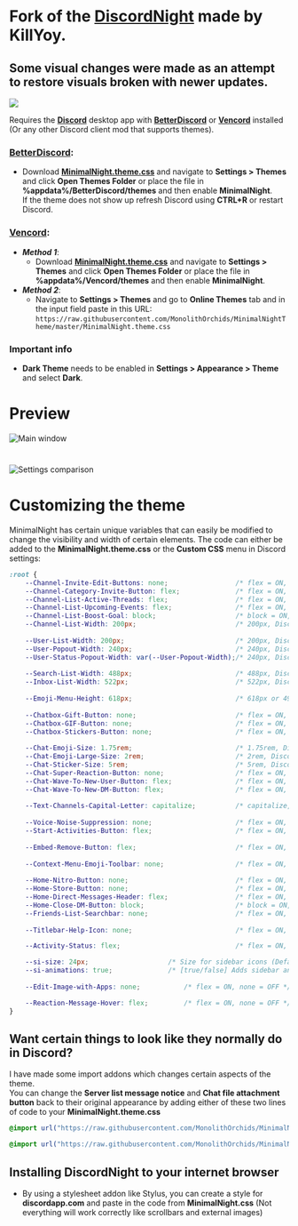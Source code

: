 # Fork of the [**DiscordNight**](https://github.com/KillYoy/DiscordNight) made by KillYoy.
## Some visual changes were made as an attempt to restore visuals broken with newer updates.

![](https://i.imgur.com/Ov1iSAp.png)

Requires the [**Discord**](https://discordapp.com/) desktop app with [**BetterDiscord**](https://betterdiscord.app/) or [**Vencord**](https://vencord.dev) installed (Or any other Discord client mod that supports themes).

### [**BetterDiscord**](https://betterdiscord.app/):  
- Download [**MinimalNight.theme.css**](https://github.com/MonolithOrchids/MinimalNightTheme/blob/master/MinimalNight.theme.css) and navigate to **Settings > Themes** and click **Open Themes Folder** or place the file in **%appdata%/BetterDiscord/themes** and then enable **MinimalNight**.  
If the theme does not show up refresh Discord using **CTRL+R** or restart Discord.

### [**Vencord**](https://vencord.dev):  
- ***Method 1***: 
	- Download [**MinimalNight.theme.css**](https://github.com/MonolithOrchids/MinimalNightTheme/blob/master/MinimalNight.theme.css) and navigate to **Settings > Themes** and click **Open Themes Folder** or place the file in **%appdata%/Vencord/themes** and then enable **MinimalNight**.    
- ***Method 2***: 
	- Navigate to **Settings > Themes** and go to **Online Themes** tab and in the input field paste in this URL:  
```https://raw.githubusercontent.com/MonolithOrchids/MinimalNightTheme/master/MinimalNight.theme.css```

### Important info

- **Dark Theme** needs to be enabled in **Settings > Appearance > Theme** and select **Dark**.

# Preview

![Main window](https://i.imgur.com/wzOZXtE.png)
# 
![Settings comparison](https://i.imgur.com/DDSlClq.png)

# Customizing the theme

MinimalNight has certain unique variables that can easily be modified to change the visibility and width of certain elements. The code can either be added to the **MinimalNight.theme.css** or the **Custom CSS** menu in Discord settings:

```css
:root {
    --Channel-Invite-Edit-Buttons: none;                 /* flex = ON, none = OFF */
    --Channel-Category-Invite-Button: flex;              /* flex = ON, none = OFF */
    --Channel-List-Active-Threads: flex;                 /* flex = ON, none = OFF */
    --Channel-List-Upcoming-Events: flex;                /* flex = ON, none = OFF */
    --Channel-List-Boost-Goal: block;                    /* block = ON, none = OFF */
    --Channel-List-Width: 200px;                         /* 200px, Discord default = 240px */
	
    --User-List-Width: 200px;                            /* 200px, Discord default = 240px */
    --User-Popout-Width: 240px;                          /* 240px, Discord default = 300px */
    --User-Status-Popout-Width: var(--User-Popout-Width);/* 240px, Discord default = 300px */
	
    --Search-List-Width: 488px;                          /* 488px, Discord default = 418px */
    --Inbox-List-Width: 522px;                           /* 522px, Discord default = 480px */
	
    --Emoji-Menu-Height: 618px;                          /* 618px or 498px, Discord default = 444px */
	
    --Chatbox-Gift-Button: none;                         /* flex = ON, none = OFF */
    --Chatbox-GIF-Button: none;                          /* flex = ON, none = OFF */
    --Chatbox-Stickers-Button: none;                     /* flex = ON, none = OFF */
	
    --Chat-Emoji-Size: 1.75rem;                          /* 1.75rem, Discord default = 1.375rem */
    --Chat-Emoji-Large-Size: 2rem;                       /* 2rem, Discord default = 3rem */
    --Chat-Sticker-Size: 5rem;                           /* 5rem, Discord default = 10rem */
    --Chat-Super-Reaction-Button: none;                  /* flex = ON, none = OFF */
    --Chat-Wave-To-New-User-Button: flex;                /* flex = ON, none = OFF */
    --Chat-Wave-To-New-DM-Button: flex;                  /* flex = ON, none = OFF */
	
    --Text-Channels-Capital-Letter: capitalize;          /* capitalize, none */
	
    --Voice-Noise-Suppression: none;                     /* flex = ON, none = OFF */
    --Start-Activities-Button: flex;                     /* flex = ON, none = OFF */
	
    --Embed-Remove-Button: flex;                         /* flex = ON, none = OFF */
	
    --Context-Menu-Emoji-Toolbar: none;                  /* flex = ON, none = OFF */
	
    --Home-Nitro-Button: none;                           /* flex = ON, none = OFF */
    --Home-Store-Button: none;                           /* flex = ON, none = OFF */
    --Home-Direct-Messages-Header: flex;                 /* flex = ON, none = OFF */
    --Home-Close-DM-Button: block;                       /* block = ON, none = OFF */
    --Friends-List-Searchbar: none;                      /* flex = ON, none = OFF */
	
    --Titlebar-Help-Icon: none;                          /* flex = ON, none = OFF */

    --Activity-Status: flex;                             /* flex = ON, none = OFF */

    --si-size: 24px;					/* Size for sidebar icons (Default: 24px) */
    --si-animations: true; 				/* [true/false] Adds sidebar animations (Default: true) */
	
    --Edit-Image-with-Apps: none;			/* flex = ON, none = OFF */

    --Reaction-Message-Hover: flex;			/* flex = ON, none = OFF */
}
```

## Want certain things to look like they normally do in Discord?
I have made some import addons which changes certain aspects of the theme.   
You can change the **Server list message notice** and **Chat file attachment button** back to their original appearance by adding either of these two lines of code to your **MinimalNight.theme.css**

```css 
@import url("https://raw.githubusercontent.com/MonolithOrchids/MinimalNightTheme/master/Addons/Vanilla_ServerList_Message_Notice.theme.css"); 
```   
```css 
@import url("https://raw.githubusercontent.com/MonolithOrchids/MinimalNightTheme/master/Addons/Vanilla_Attachment_Button.theme.css"); 
```

## Installing DiscordNight to your internet browser

- By using a stylesheet addon like Stylus, you can create a style for **discordapp.com** and paste in the code from **MinimalNight.css** (Not everything will work correctly like scrollbars and external images)
